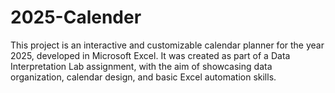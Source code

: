 # 2025-Calender
This project is an interactive and customizable calendar planner for the year 2025, developed in Microsoft Excel. It was created as part of a Data Interpretation Lab assignment, with the aim of showcasing data organization, calendar design, and basic Excel automation skills.
